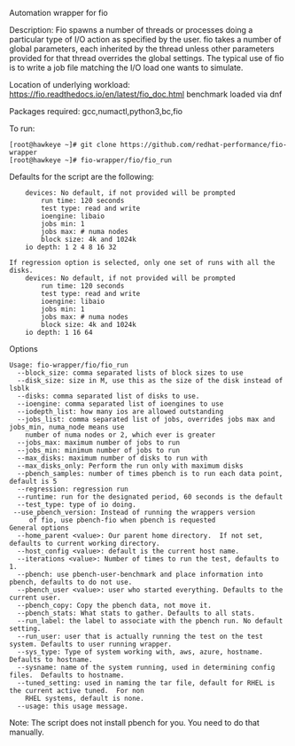 Automation wrapper for fio

Description:
                Fio spawns a number of threads or processes doing a particular type
                of I/O action as specified by the user. fio takes a number of global
                parameters, each inherited by the thread unless other parameters
                provided for that thread overrides the global settings. The typical use of
                fio is to write a job file matching the I/O load one wants to simulate.

Location of underlying workload: https://fio.readthedocs.io/en/latest/fio_doc.html
   benchmark loaded via dnf

Packages required: gcc,numactl,python3,bc,fio

To run:
```
[root@hawkeye ~]# git clone https://github.com/redhat-performance/fio-wrapper
[root@hawkeye ~]# fio-wrapper/fio/fio_run
```

Defaults for the script are the following:
```
	devices: No default, if not provided will be prompted
        run time: 120 seconds
        test type: read and write
        ioengine: libaio
        jobs min: 1
        jobs max: # numa nodes
        block size: 4k and 1024k
	io depth: 1 2 4 8 16 32
       
If regression option is selected, only one set of runs with all the disks.
	devices: No default, if not provided will be prompted
        run time: 120 seconds
        test type: read and write
        ioengine: libaio
        jobs min: 1
        jobs max: # numa nodes
        block size: 4k and 1024k
	io depth: 1 16 64
```
Options
```
Usage: fio-wrapper/fio/fio_run
  --block_size: comma separated lists of block sizes to use
  --disk_size: size in M, use this as the size of the disk instead of lsblk
  --disks: comma separated list of disks to use.
  --ioengine: comma separated list of ioengines to use
  --iodepth_list: how many ios are allowed outstanding
  --jobs_list: comma separated list of jobs, overrides jobs max and jobs_min, numa_node means use
    number of numa nodes or 2, which ever is greater
  --jobs_max: maximum number of jobs to run
  --jobs_min: minimum number of jobs to run
  --max_disks: maximum number of disks to run with
  --max_disks_only: Perform the run only with maximum disks
  --pbench_samples: number of times pbench is to run each data point, default is 5
  --regression: regression run
  --runtime: run for the designated period, 60 seconds is the default
  --test_type: type of io doing.
 --use_pbench_version: Instead of running the wrappers version
     of fio, use pbench-fio when pbench is requested
General options
  --home_parent <value>: Our parent home directory.  If not set, defaults to current working directory.
  --host_config <value>: default is the current host name.
  --iterations <value>: Number of times to run the test, defaults to 1.
  --pbench: use pbench-user-benchmark and place information into pbench, defaults to do not use.
  --pbench_user <value>: user who started everything. Defaults to the current user.
  --pbench_copy: Copy the pbench data, not move it.
  --pbench_stats: What stats to gather. Defaults to all stats.
  --run_label: the label to associate with the pbench run. No default setting.
  --run_user: user that is actually running the test on the test system. Defaults to user running wrapper.
  --sys_type: Type of system working with, aws, azure, hostname.  Defaults to hostname.
  --sysname: name of the system running, used in determining config files.  Defaults to hostname.
  --tuned_setting: used in naming the tar file, default for RHEL is the current active tuned.  For non
    RHEL systems, default is none.
  --usage: this usage message.
```

Note: The script does not install pbench for you.  You need to do that manually.
